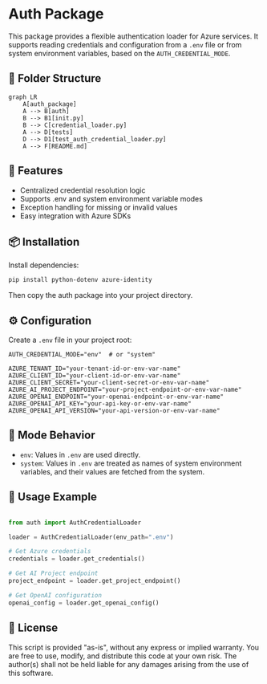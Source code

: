 # Auth Package

This package provides a flexible authentication loader for Azure services. It supports reading credentials and configuration from a `.env` file or from system environment variables, based on the `AUTH_CREDENTIAL_MODE`.

## 📁 Folder Structure
```mermaid
graph LR
    A[auth_package]
    A --> B[auth]
    B --> B1[init.py]
    B --> C[credential_loader.py]
    A --> D[tests]
    D --> D1[test_auth_credential_loader.py]
    A --> F[README.md]
```



## 🚀 Features
- Centralized credential resolution logic
- Supports .env and system environment variable modes
- Exception handling for missing or invalid values
- Easy integration with Azure SDKs


## 📦 Installation
Install dependencies:
```bash
pip install python-dotenv azure-identity
```

Then copy the auth package into your project directory.

## ⚙️ Configuration
Create a `.env` file in your project root:


```VisualBasic
AUTH_CREDENTIAL_MODE="env"  # or "system"

AZURE_TENANT_ID="your-tenant-id-or-env-var-name"
AZURE_CLIENT_ID="your-client-id-or-env-var-name"
AZURE_CLIENT_SECRET="your-client-secret-or-env-var-name"
AZURE_AI_PROJECT_ENDPOINT="your-project-endpoint-or-env-var-name"
AZURE_OPENAI_ENDPOINT="your-openai-endpoint-or-env-var-name"
AZURE_OPENAI_API_KEY="your-api-key-or-env-var-name"
AZURE_OPENAI_API_VERSION="your-api-version-or-env-var-name"
```

## 🧠 Mode Behavior
- `env`: Values in `.env` are used directly.
- `system`: Values in `.env` are treated as names of system environment variables, and their values are fetched from the system.


## 🧰 Usage Example

```python

from auth import AuthCredentialLoader

loader = AuthCredentialLoader(env_path=".env")

# Get Azure credentials
credentials = loader.get_credentials()

# Get AI Project endpoint
project_endpoint = loader.get_project_endpoint()

# Get OpenAI configuration
openai_config = loader.get_openai_config()

```

## 📄 License
This script is provided "as-is", without any express or implied warranty.
You are free to use, modify, and distribute this code at your own risk.
The author(s) shall not be held liable for any damages arising from the use of this software.
